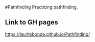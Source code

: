 #Pathfinding
Practicing pathfinding.

## Link to GH pages
https://lauritsbonde.github.io/Pathfinding/
